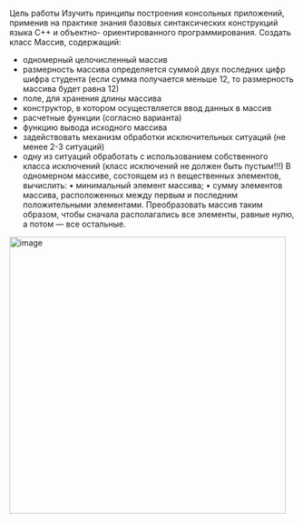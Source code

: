 Цель работы
Изучить принципы построения консольных приложений, применив на практике
знания базовых синтаксических конструкций языка C++ и объектно-
ориентированного программирования.
Создать класс Массив, содержащий:
- одномерный целочисленный массив
- размерность массива определяется суммой двух последних цифр шифра
студента (если
сумма получается меньше 12, то размерность массива будет равна 12)
- поле, для хранения длины массива
- конструктор, в котором осуществляется ввод данных в массив
- расчетные функции (согласно варианта)
- функцию вывода исходного массива
- задействовать механизм обработки исключительных ситуаций (не менее 2-3
ситуаций)
- одну из ситуаций обработать с использованием собственного класса
исключений
(класс исключений не должен быть пустым!!!)
В одномерном массиве, состоящем из n вещественных элементов, вычислить:
• минимальный элемент массива;
• сумму элементов массива, расположенных между первым и последним
положительными
элементами.
Преобразовать массив таким образом, чтобы сначала располагались все
элементы, равные
нулю, а потом — все остальные.


<img width="487" alt="image" src="https://github.com/user-attachments/assets/b7dd64c6-86ff-4e69-87d7-f702e95b8424">

